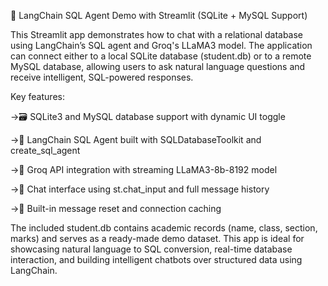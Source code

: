 🧮 LangChain SQL Agent Demo with Streamlit (SQLite + MySQL Support)

This Streamlit app demonstrates how to chat with a relational database using LangChain’s SQL agent and Groq's LLaMA3 model. The application can connect either to a local SQLite database (student.db) or to a remote MySQL database, allowing users to ask natural language questions and receive intelligent, SQL-powered responses.

Key features:

->🗃️ SQLite3 and MySQL database support with dynamic UI toggle

->🧠 LangChain SQL Agent built with SQLDatabaseToolkit and create_sql_agent

->🤖 Groq API integration with streaming LLaMA3-8b-8192 model

->💬 Chat interface using st.chat_input and full message history

->🔄 Built-in message reset and connection caching

The included student.db contains academic records (name, class, section, marks) and serves as a ready-made demo dataset. This app is ideal for showcasing natural language to SQL conversion, real-time database interaction, and building intelligent chatbots over structured data using LangChain.
